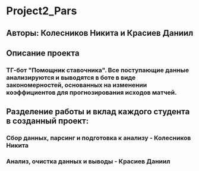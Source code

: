 # Project2_Pars
## Авторы: Колесников Никита и Красиев Даниил
## Описание проекта
### ТГ-бот "Помощник ставочника". Все поступающие данные анализируются и выводятся в боте в виде закономерностей, основанных на изменении коэффициентов для прогнозирования исходов матчей.
## Разделение работы и вклад каждого студента в созданный проект: 
### Сбор данных, парсинг и подготовка к анализу - Колесников Никита
### Анализ, очистка данных и выводы - Красиев Даниил
